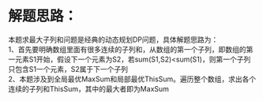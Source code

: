 解题思路：
===
本题求最大子列和问题是经典的动态规划DP问题，具体解题思路为：<br>
1、首先要明确数组里面有很多连续的子列和，从数组的第一个子列，即数组的第一元素S1开始，假设下一个元素为S2，若sum(S1,S2)<sum(S1)，则第一个子列只包含S1一个元素，S2属于下一个子列<br>
2、本题涉及到全局最优MaxSum和局部最优ThisSum。遍历整个数组，求出各个连续的子列和ThisSum，其中的最大者即为MaxSum<br>
